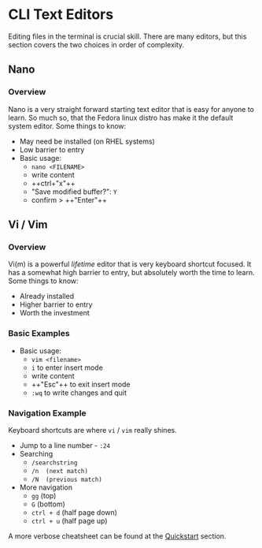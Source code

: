 # CLI Text Editors

Editing files in the terminal is crucial skill. There are many editors, but this section covers the two 
choices in order of complexity.


## Nano


### Overview

Nano is a very straight forward starting text editor that is easy for anyone to learn. So much so, that 
the Fedora linux distro has make it the default system editor. Some things to know:  

- May need be installed (on RHEL systems)
- Low barrier to entry
- Basic usage:
    - `nano <FILENAME>`
    - write content
    - ++ctrl+"x"++
    - "Save modified buffer?": `Y`
    - confirm <FILENAME> > ++"Enter"++


## Vi / Vim


### Overview

Vi(m) is a powerful _lifetime_ editor that is very keyboard shortcut focused. It has a somewhat high barrier to entry, but absolutely worth the time to learn.  Some things to know:  

- Already installed
- Higher barrier to entry
- Worth the investment



### Basic Examples

- Basic usage:
    - `vim <filename>`
    - `i` to enter insert mode
    - write content
    - ++"Esc"++ to exit insert mode
    - `:wq` to write changes and quit


### Navigation Example

Keyboard shortcuts are where `vi` / `vim` really shines. 

- Jump to a line number - `:24`
- Searching
    - `/searchstring`
    - `/n  (next match)`
    - `/N  (previous match)`
- More navigation
    - `gg` 	(top)
    - `G`  (bottom)
    - `ctrl + d`  (half page down)
    - `ctrl + u`  (half page up)

<!-- Individual Exercise guide: elasticsearch.yml -->

A more verbose cheatsheet can be found at the [Quickstart](../../../../quickstart/nano-tutorial) section.